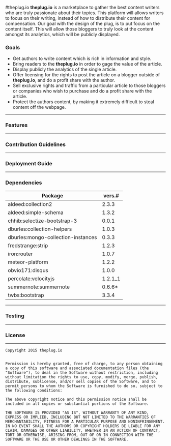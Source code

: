 

#theplug.io
**theplug.io** is a marketplace to gather the best content writers who are truly passionate about their topics. This platform will allows writers to focus on their writing, instead of how to distribute their content for compensation. Our goal with the design of the plug, is to put focus on the content itself. This will allow those bloggers to truly look at the content amongst its analytics, which will be publicly displayed.


### Goals

- Get authors to write content which is rich in information and style.
- Bring readers to the **theplug.io** in order to gage the value of the article.
- Display publicly the analytics of the single article.
- Offer licensing for the rights to post the article on a blogger outside of **theplug.io**, and do a profit share with the author.
- Sell exclusive rights and traffic from a particular article to those bloggers or companies who wish to purchase and do a profit share with the article.
- Protect the authors content, by making it extremely difficult to steal content off the webpage.


----------


### Features

----------
### Contribution Guidelines

----------


### Deployment Guide


----------


### Dependencies

| Package                            | vers.#  |
|------------------------------------|---------|
| aldeed:collection2                 | 2.3.3   |
| aldeed:simple-schema               | 1.3.2   |
| chhib:selectize-bootstrap-3        | 0.0.1   |
| dburles:collection-helpers         | 1.0.3   |
| dburles:mongo-collection-instances | 0.3.3   |
| fredstrange:strip                  | 1.2.3   |
| iron:router                        | 1.0.7   |
| meteor-platform                    | 1.2.2   |
| obvio171:disqus                    | 1.0.0   |
| percolate:velocityjs               | 1.2.1_1 |
| summernote:summernote              | 0.6.6*  |
| twbs:bootstrap                     | 3.3.4   |

----------

### Testing


----------


### License


----------


    Copyright 2015 theplug.io


    Permission is hereby granted, free of charge, to any person obtaining a copy of this software and associated documentation files (the "Software"), to deal in the Software without restriction, including without limitation the rights to use, copy, modify, merge, publish, distribute, sublicense, and/or sell copies of the Software, and to permit persons to whom the Software is furnished to do so, subject to the following conditions:

    The above copyright notice and this permission notice shall be included in all copies or substantial portions of the Software.

    THE SOFTWARE IS PROVIDED "AS IS", WITHOUT WARRANTY OF ANY KIND, EXPRESS OR IMPLIED, INCLUDING BUT NOT LIMITED TO THE WARRANTIES OF MERCHANTABILITY, FITNESS FOR A PARTICULAR PURPOSE AND NONINFRINGEMENT. IN NO EVENT SHALL THE AUTHORS OR COPYRIGHT HOLDERS BE LIABLE FOR ANY CLAIM, DAMAGES OR OTHER LIABILITY, WHETHER IN AN ACTION OF CONTRACT, TORT OR OTHERWISE, ARISING FROM, OUT OF OR IN CONNECTION WITH THE SOFTWARE OR THE USE OR OTHER DEALINGS IN THE SOFTWARE.

